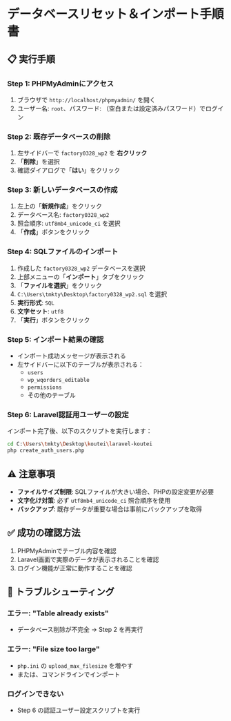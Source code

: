 # データベースリセット＆インポート手順書

## 📋 実行手順

### Step 1: PHPMyAdminにアクセス
1. ブラウザで `http://localhost/phpmyadmin/` を開く
2. ユーザー名: `root`、パスワード: （空白または設定済みパスワード）でログイン

### Step 2: 既存データベースの削除
1. 左サイドバーで `factory0328_wp2` を **右クリック**
2. 「**削除**」を選択
3. 確認ダイアログで「**はい**」をクリック

### Step 3: 新しいデータベースの作成
1. 左上の「**新規作成**」をクリック
2. データベース名: `factory0328_wp2`
3. 照合順序: `utf8mb4_unicode_ci` を選択
4. 「**作成**」ボタンをクリック

### Step 4: SQLファイルのインポート
1. 作成した `factory0328_wp2` データベースを選択
2. 上部メニューの「**インポート**」タブをクリック
3. 「**ファイルを選択**」をクリック
4. `C:\Users\tmkty\Desktop\factory0328_wp2.sql` を選択
5. **実行形式**: `SQL`
6. **文字セット**: `utf8`
7. 「**実行**」ボタンをクリック

### Step 5: インポート結果の確認
- インポート成功メッセージが表示される
- 左サイドバーに以下のテーブルが表示される：
  - `users`
  - `wp_wqorders_editable`
  - `permissions`
  - その他のテーブル

### Step 6: Laravel認証用ユーザーの設定
インポート完了後、以下のスクリプトを実行します：

```bash
cd C:\Users\tmkty\Desktop\koutei\laravel-koutei
php create_auth_users.php
```

## ⚠️ 注意事項

- **ファイルサイズ制限**: SQLファイルが大きい場合、PHPの設定変更が必要
- **文字化け対策**: 必ず `utf8mb4_unicode_ci` 照合順序を使用
- **バックアップ**: 既存データが重要な場合は事前にバックアップを取得

## ✅ 成功の確認方法

1. PHPMyAdminでテーブル内容を確認
2. Laravel画面で実際のデータが表示されることを確認
3. ログイン機能が正常に動作することを確認

## 🔧 トラブルシューティング

### エラー: "Table already exists"
- データベース削除が不完全 → Step 2 を再実行

### エラー: "File size too large"
- `php.ini` の `upload_max_filesize` を増やす
- または、コマンドラインでインポート

### ログインできない
- Step 6 の認証ユーザー設定スクリプトを実行 